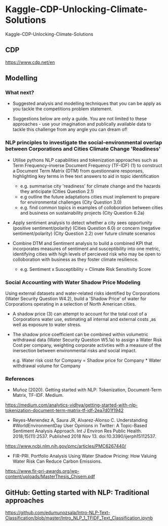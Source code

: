 # Kaggle-CDP-Unlocking-Climate-Solutions
Kaggle-CDP-Unlocking-Climate-Solutions

## CDP
https://www.cdp.net/en

## Modelling
### What next?
- Suggested analysis and modelling techniques that you can be apply as you tackle the competitions problem statement.

- Suggestions below are only a guide. You are not limited to these approaches - use your imagination and publically available data to tackle this challenge from any angle you can dream of!

### NLP principles to investigate the social-environmental overlap between Corporations and Cities Climate Change 'Readiness'

- Utilise pythons NLP capabilities and tokenization approaches such as Term Frequency–inverse Document Frequency (TF-IDF) (1) to construct a Document Term Matrix (DTM) from questionnaire responses, highlighting key terms in free text answers to aid in topic identification

    - e.g. summarise city 'readiness' for climate change and the hazards they anticipate (Cities Question 2.1)
    - e.g outline the future adaptations cities must implement to prepare for environmental challenges (City Question 3.0)
    - e.g. find common topics in examples of colloboration between cities and business on sustainability projects (City Question 6.2a)

- Apply sentiment analysis to detect whether a city sees opportunity (positive sentiment/polarity) (Cities Question 6.0) or concern (negative sentiment/polarity) (City Question 2.2) over future climate scenarios

- Combine DTM and Sentiment analysis to build a combined KPI that incorporates measures of sentiment and susceptibility into one metric, identifying cities with high levels of percieved risk who may be open to colloboration with business as they foster climate resilience.

    - e.g. Sentiment x Susceptibility  = Climate Risk Sensitivity Score

### Social Accounting with Water Shadow Price Modeling

Using external datasets and water-related risks identified by Corporations (Water Security Question W4.2), build a 'Shadow Price' of water for Corporations operating in a selection of North American cities.

- A shadow price (3) can attempt to account for the total cost of a Corporations water use, estimating all internal and external costs ,as well as exposure to water stress.

- The shadow price coefficient can be combined within volumetric withdrawal data (Water Security Question W5.1a) to assign a Water Risk Cost per company, weighting corporate activties with a measure of the inersection between environmental risks and social impact.

    e.g. Water risk cost for Company = Shadow price for Company * Water withdrawal volume for Company


### References

- Muñoz (2020). Getting started with NLP: Tokenization, Document-Term Matrix, TF-IDF. Medium. 

https://medium.com/analytics-vidhya/getting-started-with-nlp-tokenization-document-term-matrix-tf-idf-2ea7d01f1942

- Reyes-Menendez A, Saura JR, Alvarez-Alonso C. Understanding #WorldEnvironmentDay User Opinions in Twitter: A Topic-Based Sentiment Analysis Approach. Int J Environ Res Public Health. 2018;15(11):2537. Published 2018 Nov 13. doi:10.3390/ijerph15112537. 

https://www.ncbi.nlm.nih.gov/pmc/articles/PMC6267440/

- FIR-PRI. Portfolio Analysis Using Water Shadow Pricing: How Valuing Water Risk Can Reduce Carbon Emissions. 

https://www.fir-pri-awards.org/wp-content/uploads/MasterThesis_Chisem.pdf


## GitHub: Getting started with NLP: Traditional approaches
https://github.com/edumunozsala/Intro-NLP-Text-Classification/blob/master/Intro_NLP_1_TFIDF_Text_Classification.ipynb


